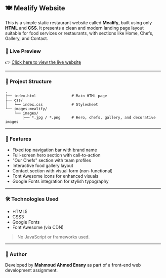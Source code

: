 
## 🍽️ Mealify Website

This is a simple static restaurant website called **Mealify**, built using only **HTML** and **CSS**. It presents a clean and modern landing page layout suitable for food services or restaurants, with sections like Home, Chefs, Gallery, and Contact.

### 🔗 Live Preview  
👉 [Click here to view the live website](https://mahmoud-enany.github.io/Mealify/)

---

### 📁 Project Structure

```plaintext
.
├── index.html                # Main HTML page
├── css/
│   └── index.css             # Stylesheet
└── images-mealify/
    └── images/
        ├── *.jpg / *.png     # Hero, chefs, gallery, and decorative images
```

---

### 🎯 Features

- Fixed top navigation bar with brand name  
- Full-screen hero section with call-to-action  
- "Our Chefs" section with team profiles  
- Interactive food gallery layout  
- Contact section with visual form (non-functional)  
- Font Awesome icons for enhanced visuals  
- Google Fonts integration for stylish typography

---

### 🛠️ Technologies Used

- HTML5  
- CSS3  
- Google Fonts  
- Font Awesome (via CDN)

> No JavaScript or frameworks used.

---

### 📌 Author

Developed by **Mahmoud Ahmed Enany** as part of a front-end web development assignment.
